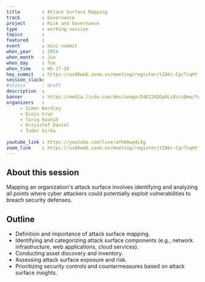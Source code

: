 ```yaml
---
title        : Attack Surface Mapping
track        : Governance
project      : Risk and Governance
type         : working-session
topics       :
featured     :
event        : mini-summit
when_year    : 2024
when_month   : Jun
when_day     : Tue
when_time    : WS-17-18
hey_summit   : https://us06web.zoom.us/meeting/register/tZAkc-CgrTsqHtfG0EijP_QOe0q3uq1sSgJS
session_slack:
#status      : draft
description  :
banner       : https://media.licdn.com/dms/image/D4E22AQGp8Ls8zcvBmw/feedshare-shrink_2048_1536/0/1716224279587?e=2147483647&v=beta&t=XpaM4bwvjQzkLMZfEHwYnqDtaPPozkyKXVIdgF1x1hE
organizers   :
     - Simon Wardley
     - Dinis Cruz
     - Tariq Rashid
     - Krzysztof Daniel
     - Tudor Girba
     
youtube_link : https://youtube.com/live/aYh60wq4LXg
zoom_link    : https://us06web.zoom.us/meeting/register/tZAkc-CgrTsqHtfG0EijP_QOe0q3uq1sSgJS
---
```


## About this session
 Mapping an organization's attack surface involves identifying and analyzing all points where cyber attackers could potentially exploit vulnerabilities to breach security defenses.

## Outline
- Definition and importance of attack surface mapping.
- Identifying and categorizing attack surface components (e.g., network infrastructure, web applications, cloud services).
- Conducting asset discovery and inventory.
- Assessing attack surface exposure and risk.
- Prioritizing security controls and countermeasures based on attack surface insights.
